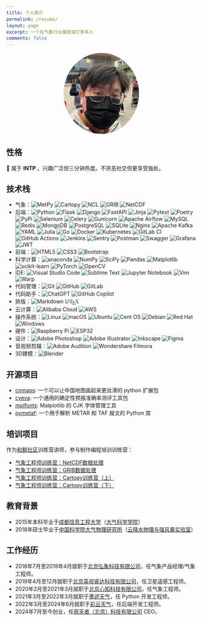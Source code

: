 ```yaml
---
title: 个人简介
permalink: /resume/
layout: page
excerpt: 一个在气象行业摸爬滚打多年人
comments: false
---
```


<div style="text-align: center;">
  <img src="/assets/img/photo.jpg" alt="个人照片" style="width: 200px; height: auto; border-radius: 50%;">
</div>

## 性格
🧠 属于 **INTP** 。兴趣广泛但三分钟热度。不厌恶社交但更享受独处。

## 技术栈
<!-- * 气象：卫星遥感图像处理, 气象数据 ETL, GIS 空间数据处理, 气象预报准确率测评, 气象数据可视化, 雷达数据处理, 数值天气预报 -->
* 气象：![MetPy](https://img.shields.io/badge/MetPy-blue.svg?style=flat) ![Cartopy](https://img.shields.io/badge/Cartopy-cyan.svg?style=flat) ![NCL](https://img.shields.io/badge/NCL-grey.svg?style=flat) ![GRIB](https://img.shields.io/badge/GRIB-black.svg?style=flat) ![NetCDF](https://img.shields.io/badge/NetCDF-blue.svg?style=flat)
* 后端：![Python](https://img.shields.io/badge/Python-3670A0?style=flat&logo=python&logoColor=ffdd54) ![Flask](https://img.shields.io/badge/Flask-black.svg?style=flat&logo=flask&logoColor=white) ![Django](https://img.shields.io/badge/Django-%23092E20.svg?style=flat&logo=django&logoColor=white) ![FastAPI](https://img.shields.io/badge/FastAPI-005571?style=flat&logo=fastapi) ![Jinja](https://img.shields.io/badge/Jinja-white.svg?style=flat&logo=jinja&logoColor=black) ![Pytest](https://img.shields.io/badge/Pytest-%23ffffff.svg?style=flat&logo=pytest&logoColor=2f9fe3) ![Poetry](https://img.shields.io/badge/Poetry-%233B82F6.svg?style=flat&logo=poetry&logoColor=0B3D8D) ![PyPi](https://img.shields.io/badge/PyPi-%23ececec.svg?style=flat&logo=pypi&logoColor=1f73b7) ![Selenium](https://img.shields.io/badge/Selenium-%43B02A?style=flat&logo=selenium&logoColor=white) ![Celery](https://img.shields.io/badge/Celery-%23a9cc54.svg?style=flat&logo=celery&logoColor=ddf4a4) ![Gunicorn](https://img.shields.io/badge/Gunicorn-%298729.svg?style=flat&logo=gunicorn&logoColor=white) ![Apache Airflow](https://img.shields.io/badge/Apache%20Airflow-017CEE?style=flat&logo=Apache%20Airflow&logoColor=white) ![MySQL](https://img.shields.io/badge/MySQL-4479A1.svg?style=flat&logo=mysql&logoColor=white) ![Redis](https://img.shields.io/badge/Redis-%23DD0031.svg?style=flat&logo=redis&logoColor=white) ![MongoDB](https://img.shields.io/badge/MongoDB-%234ea94b.svg?style=flat&logo=mongodb&logoColor=white) ![PostgreSQL](https://img.shields.io/badge/PostgreSQL-%23316192.svg?style=flat&logo=postgresql&logoColor=white) ![SQLite](https://img.shields.io/badge/SQLite-%2307405e.svg?style=flat&logo=sqlite&logoColor=white) ![Nginx](https://img.shields.io/badge/Nginx-%23009639.svg?style=flat&logo=nginx&logoColor=white)  ![Apache Kafka](https://img.shields.io/badge/Apache%20Kafka-black?style=flat&logo=apachekafka) ![YAML](https://img.shields.io/badge/YAML-%23ffffff.svg?style=flat&logo=yaml&logoColor=151515) ![Julia](https://img.shields.io/badge/-Julia-9558B2?style=flat&logo=julia&logoColor=white) ![Go](https://img.shields.io/badge/Go-%2300ADD8.svg?style=flat&logo=go&logoColor=white) ![Docker](https://img.shields.io/badge/Docker-%230db7ed.svg?style=flat&logo=docker&logoColor=white) ![Kubernetes](https://img.shields.io/badge/Kubernetes-%23326ce5.svg?style=flat&logo=kubernetes&logoColor=white) ![GitLab CI](https://img.shields.io/badge/Gitlab_CI-grey.svg?style=flat&logo=gitlab) ![GitHub Actions](https://img.shields.io/badge/Github_Actions-%232671E5.svg?style=flat&logo=githubactions&logoColor=white) ![Jenkins](https://img.shields.io/badge/Jenkins-%232C5263.svg?style=flat&logo=jenkins&logoColor=white) ![Sentry](https://img.shields.io/badge/Sentry-%23362D59.svg?style=flat&logo=sentry&logoColor=white)  ![Postman](https://img.shields.io/badge/Postman-FF6C37?style=flat&logo=postman&logoColor=white) ![Swagger](https://img.shields.io/badge/-Swagger-%23Clojure?style=flat&logo=swagger&logoColor=white) ![Grafana](https://img.shields.io/badge/Grafana-%23F46800.svg?style=flat&logo=grafana&logoColor=white) ![JWT](https://img.shields.io/badge/JWT-black?style=flat&logo=JSON%20web%20tokens)
* 前端：![HTML5](https://img.shields.io/badge/HTML5-%23E34F26.svg?style=flat&logo=html5&logoColor=white) ![CSS3](https://img.shields.io/badge/CSS3-%231572B6.svg?style=flat&logo=css3&logoColor=white) ![Bootstrap](https://img.shields.io/badge/Bootstrap-%238511FA.svg?style=flat&logo=bootstrap&logoColor=white) 
* 科学计算：![anaconda](https://img.shields.io/badge/Anaconda-white.svg?style=flat&logo=anaconda) ![NumPy](https://img.shields.io/badge/NumPy-%23013243.svg?style=flat&logo=numpy&logoColor=white) ![SciPy](https://img.shields.io/badge/SciPy-%230C55A5.svg?style=flat&logo=scipy&logoColor=%white) ![Pandas](https://img.shields.io/badge/Pandas-%23150458.svg?style=flat&logo=pandas&logoColor=white) ![Matplotlib](https://img.shields.io/badge/Matplotlib-%23ffffff.svg?style=flat&logo=Matplotlib&logoColor=black) ![scikit-learn](https://img.shields.io/badge/scikit--learn-%23F7931E.svg?style=flat&logo=scikit-learn&logoColor=white) ![PyTorch](https://img.shields.io/badge/PyTorch-%23EE4C2C.svg?style=flat&logo=PyTorch&logoColor=white) ![OpenCV](https://img.shields.io/badge/OpenCV-%23white.svg?style=flat&logo=opencv&logoColor=white)
* IDE: ![Visual Studio Code](https://img.shields.io/badge/Visual%20Studio%20Code-0078d7.svg?style=flat&logo=visual-studio-code&logoColor=white) ![Sublime Text](https://img.shields.io/badge/Sublime_Text-%23575757.svg?style=flat&logo=sublime-text&logoColor=important) ![Jupyter Notebook](https://img.shields.io/badge/Jupyter-white.svg?style=flat&logo=jupyter) ![Vim](https://img.shields.io/badge/VIM-%2311AB00.svg?style=flat&logo=vim&logoColor=white) ![Warp](https://img.shields.io/badge/Warp-black.svg?style=flat&logo=warp&logoColor=white)
* 代码管理：![Git](https://img.shields.io/badge/Git-%23F05033.svg?style=flat&logo=git&logoColor=white) ![GitHub](https://img.shields.io/badge/Github-%23121011.svg?style=flat&logo=github&logoColor=white) ![GitLab](https://img.shields.io/badge/Gitlab-grey.svg?style=flat&logo=gitlab)
* 代码助手：![ChatGPT](https://img.shields.io/badge/chatGPT-74aa9c?style=flat&logo=openai&logoColor=white) ![GitHub Copilot](https://img.shields.io/badge/Github_Copilot-8957E5?style=flat&logo=github-copilot&logoColor=white) 
* 排版：![Markdown](https://img.shields.io/badge/markdown-%23000000.svg?style=flat&logo=markdown&logoColor=white) <span class="texhtml" style="font-family: 'CMU Serif', cmr10, LMRoman10-Regular, 'Latin Modern Math', 'Nimbus Roman No9 L', 'Times New Roman', Times, serif;">L<span style="text-transform: uppercase; font-size: 0.75em; vertical-align: 0.25em; margin-left: -0.36em; margin-right: -0.15em; line-height: 1ex;">a</span>T<span style="text-transform: uppercase; vertical-align: -0.25em; margin-left: -0.1667em; margin-right: -0.125em; line-height: 1ex;">e</span>X</span>
* 云计算：![Alibaba Cloud](https://img.shields.io/badge/AlibabaCloud-%23FF6701.svg?style=flat&logo=alibabacloud&logoColor=white) ![AWS](https://img.shields.io/badge/AWS-orange.svg?style=flat&logo=amazon&logoColor=white)
* 操作系统：![Linux](https://img.shields.io/badge/Linux-FCC624?style=flat&logo=linux&logoColor=black) ![macOS](https://img.shields.io/badge/macOS-000000?style=flat&logo=macos&logoColor=F0F0F0) ![Ubuntu](https://img.shields.io/badge/Ubuntu-E95420?style=flat&logo=ubuntu&logoColor=white) ![Cent OS](https://img.shields.io/badge/CentOS-002260?style=flat&logo=centos&logoColor=F0F0F0) ![Debian](https://img.shields.io/badge/Debian-D70A53?style=flat&logo=debian&logoColor=white) ![Red Hat](https://img.shields.io/badge/Red%20Hat-EE0000?style=flat&logo=redhat&logoColor=white) ![Windows](https://img.shields.io/badge/Windows-0078D6?style=flat&logo=windows&logoColor=white)
* 硬件：![Raspberry Pi](https://img.shields.io/badge/-Raspberry_Pi-C51A4A?style=flat&logo=Raspberry-Pi) ![ESP32](https://img.shields.io/badge/ESP32-white.svg?style=flat&logo=espressif)
* 设计：![Adobe Photoshop](https://img.shields.io/badge/Adobe%20Photoshop-%2331A8FF.svg?style=flat&logo=adobe%20photoshop&logoColor=white) ![Adobe Illustrator](https://img.shields.io/badge/Adobe%20Illustrator-%23FF9A00.svg?style=flat&logo=adobe%20illustrator&logoColor=white) ![Inkscape](https://img.shields.io/badge/Inkscape-e0e0e0?style=flat&logo=inkscape&logoColor=080A13) ![Figma](https://img.shields.io/badge/Figma-%23F24E1E.svg?style=flat&logo=figma&logoColor=white)
* 音视频剪辑：![Adobe Audition](https://img.shields.io/badge/Adobe%20Audition-9999FF.svg?style=flat&logo=Adobe%20Audition&logoColor=white) ![Wondershare Filmora](https://img.shields.io/badge/Wondershare%20Filmora-teal.svg?style=flat&logo=wondersharefilmora)
* 3D建模：![Blender](https://img.shields.io/badge/Blender-%23F5792A.svg?style=flat&logo=blender&logoColor=white)


## 开源项目
* [cnmaps](https://github.com/cnmetlab/cnmaps): 一个可以让中国地图画起来更丝滑的 python 扩展包
* [cyeva](https://github.com/caiyunapp/cyeva): 一个通用的确定性预报准确率测评工具包
* [mplfonts](https://github.com/Clarmy/mplfonts): Matplotlib 的 CJK 字体管理工具
* [pymetaf](https://github.com/cnmetlab/pymetaf): 一个用于解析 METAR 和 TAF 报文的 Python 库

## 培训项目
作为[和鲸社区](https://www.heywhale.com/home)训练营讲师，参与制作编程培训训练营：
* [气象工程师训练营：NetCDF数据处理](https://www.heywhale.com/home/competition/6583b6df76ce14775cfc771e)
* [气象工程师训练营：GRIB数据处理](https://www.heywhale.com/home/competition/65fbf60f656b96a526137e35)
* [气象工程师训练营：Cartopy训练营（上）](https://www.heywhale.com/home/competition/6673ad9a2c79f2f6c02770f5)
* [气象工程师训练营：Cartopy训练营（下）](https://www.heywhale.com/home/competition/66cee5ba495ad730ce9b2451)

## 教育背景
* 2015年本科毕业于[成都信息工程大学](https://www.cuit.edu.cn/)（[大气科学学院](https://cas.cuit.edu.cn/)）   
* 2018年硕士毕业于[中国科学院大气物理研究所](https://iap.cas.cn/)（[云降水物理与强风暴实验室](http://lacs.iap.ac.cn/)）

## 工作经历
* 2018年7月至2019年4月就职于[北京弘象科技有限公司](https://www.cnpresky.com/)，任气象产品经理/气象工程师。
* 2019年4月至12月就职于[北京英视睿达科技有限公司](http://www.i2value.com/)，任卫星遥感工程师。
* 2020年2月至2021年3月就职于[北京心知科技有限公司](https://www.seniverse.com/)，任气象工程师。
* 2021年3月至2022年3月就职于[墨迹天气](https://www.moji.com/)，任 Python 开发工程师。
* 2022年3月至2024年6月就职于[彩云天气](https://caiyunapp.com/)，任后端开发工程师。
* 2024年7月至今创业，任[观天者（北京）科技有限公司](https://www.skyviewor.com/home) CEO。